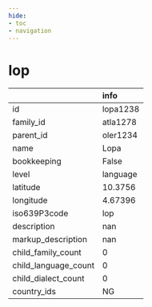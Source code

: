 ```yaml
---
hide:
- toc
- navigation
---
```

# lop
|                      | info     |
|:---------------------|:---------|
| id                   | lopa1238 |
| family_id            | atla1278 |
| parent_id            | oler1234 |
| name                 | Lopa     |
| bookkeeping          | False    |
| level                | language |
| latitude             | 10.3756  |
| longitude            | 4.67396  |
| iso639P3code         | lop      |
| description          | nan      |
| markup_description   | nan      |
| child_family_count   | 0        |
| child_language_count | 0        |
| child_dialect_count  | 0        |
| country_ids          | NG       |